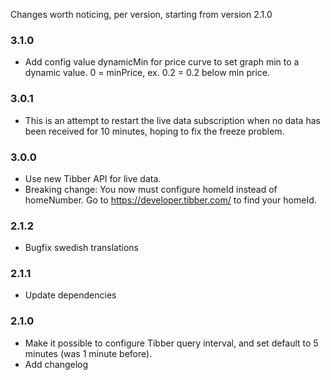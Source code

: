Changes worth noticing, per version, starting from version 2.1.0

### 3.1.0

- Add config value dynamicMin for price curve to set graph min to a dynamic value. 0 = minPrice, ex. 0.2 = 0.2 below min price.

### 3.0.1

- This is an attempt to restart the live data subscription when no data has been received for 10 minutes, hoping to fix the freeze problem.

### 3.0.0

- Use new Tibber API for live data.
- Breaking change: You now must configure homeId instead of homeNumber. Go to https://developer.tibber.com/ to find your homeId.

### 2.1.2

- Bugfix swedish translations

### 2.1.1

- Update dependencies

### 2.1.0

- Make it possible to configure Tibber query interval, and set default to 5 minutes (was 1 minute before).
- Add changelog
